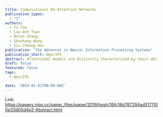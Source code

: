 ```yaml
---
title: Compositional De-Attention Networks
publication_types:
  - "1"
authors:
  - Yi Tay
  - Luu Anh Tuan
  - Aston Zhang
  - Shuohang Wang
  - Siu Cheung Hui
publication: "The Advances in Neural Information Processing Systems"
publication_short: NeurIPS
abstract: Attentional models are distinctly characterized by their ability to learn relative importance, i.e., assigning a different weight to input values. This paper proposes a new quasi-attention that is compositional in nature, i.e., learning whether to add, subtract, or nullify a certain vector when learning representations. This is strongly contrasted with vanilla attention, which simply re-weights input tokens. Our proposed Compositional De-Attention (CoDA) is fundamentally built upon the intuition of both similarity and dissimilarity (negative affinity) when computing affinity scores, benefiting from a greater extent of expressiveness. We evaluate CoDA on six NLP tasks, i.e., open-domain question answering, retrieval/ranking, natural language inference, machine translation, sentiment analysis, and text-to-code generation. We obtain promising experimental results, achieving state-of-the-art performance on several tasks/datasets.
draft: false
featured: false
tags:
  - NeurIPS

date: '2019-01-01T00:00:00Z'
---
```

Link: https://papers.nips.cc/paper_files/paper/2019/hash/16fc18d787294ad5171100e33d05d4e2-Abstract.html
